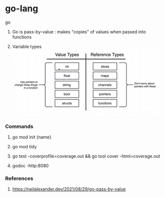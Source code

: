 # go-lang

go

1. Go is pass-by-value : makes "copies" of values when passed into functions

2. Variable types
   ![types](image.png)

### Commands

1. go mod init {name}

2. go mod tidy

3. go test -coverprofile=coverage.out && go tool cover -html=coverage.out

4. godoc -http:8080

### References

1. https://neilalexander.dev/2021/08/29/go-pass-by-value
